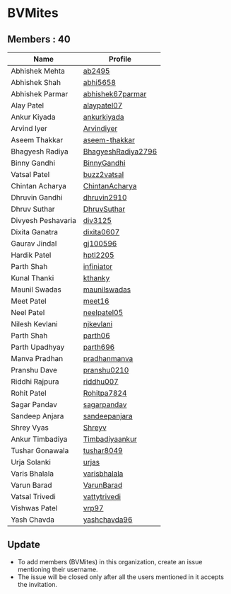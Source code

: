 BVMites
=======


Members : 40
------------


| Name                | Profile                                                     |
| ------------------- | ----------------------------------------------------------- |
| Abhishek Mehta      | [ab2495](https://github.com/ab2495)                         |
| Abhishek Shah       | [abhi5658](https://github.com/abhi5658)                     |
| Abhishek Parmar     | [abhishek67parmar](https://github.com/abhishek67parmar)     |
| Alay Patel          | [alaypatel07](https://github.com/alaypatel07)               |
| Ankur Kiyada        | [ankurkiyada](https://github.com/ankurkiyada)               |
| Arvind Iyer         | [Arvindiyer](https://github.com/arvindiyer)                 |
| Aseem Thakkar       | [aseem-thakkar](https://github.com/aseem-thakkar)           |
| Bhagyesh Radiya     | [BhagyeshRadiya2796](https://github.com/BhagyeshRadiya2796) |
| Binny Gandhi        | [BinnyGandhi](https://github.com/BinnyGandhi)               |
| Vatsal Patel        | [buzz2vatsal](https://github.com/buzz2vatsal)               |
| Chintan Acharya     | [ChintanAcharya](https://github.com/ChintanAcharya)         |
| Dhruvin Gandhi      | [dhruvin2910](https://github.com/dhruvin2910)               |
| Dhruv Suthar        | [DhruvSuthar](https://github.com/DhruvSuthar)               |
| Divyesh Peshavaria  | [div3125](https://github.com/div3125)                       |
| Dixita Ganatra      | [dixita0607](https://github.com/dixita0607)                 |
| Gaurav Jindal       | [gj100596](https://github.com/gj100596)                     |
| Hardik Patel        | [hptl2205](https://github.com/hptl2205)                     |
| Parth Shah          | [infiniator](https://github.com/infiniator)                 |
| Kunal Thanki        | [kthanky](https://github.com/kthanky)                       |
| Maunil Swadas       | [maunilswadas](https://github.com/maunilswadas)             |
| Meet Patel          | [meet16](https://github.com/meet16)                         |
| Neel Patel          | [neelpatel05](https://github.com/neelpatel05)               |
| Nilesh Kevlani      | [njkevlani](https://github.com/njkevlani)                   |
| Parth Shah          | [parth06](https://github.com/parth06)                       |
| Parth Upadhyay      | [parth696](https://github.com/parth696)                     |
| Manva Pradhan       | [pradhanmanva](https://github.com/pradhanmanva)             |
| Pranshu Dave        | [pranshu0210](https://github.com/pranshu0210)               |
| Riddhi Rajpura      | [riddhu007](https://github.com/riddhu007)                   |
| Rohit Patel         | [Rohitpa7824](https://github.com/Rohitpa7824)               |
| Sagar Pandav        | [sagarpandav](https://github.com/sagarpandav)               |
| Sandeep Anjara      | [sandeepanjara](https://github.com/sandeepanjara)           |
| Shrey Vyas          | [Shreyv](https://github.com/Shreyv)                         |
| Ankur Timbadiya     | [Timbadiyaankur](https://github.com/Timbadiyaankur)         |
| Tushar Gonawala     | [tushar8049](https://github.com/tushar8049)                 |
| Urja Solanki        | [urjas](https://github.com/urjas)                           |
| Varis Bhalala       | [varisbhalala](https://github.com/varisbhalala)             |
| Varun Barad         | [VarunBarad](https://github.com/VarunBarad)                 |
| Vatsal Trivedi      | [vattytrivedi](https://github.com/vattytrivedi)             |
| Vishwas Patel       | [vrp97](https://github.com/vrp97)                           |
| Yash Chavda         | [yashchavda96](https://github.com/yashchavda96)             |


Update
------

- To add members (BVMites) in this organization, create an issue mentioning their username.
- The issue will be closed only after all the users mentioned in it accepts the invitation.
